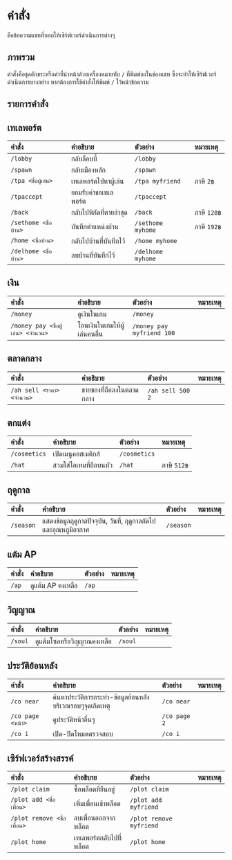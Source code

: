 # คำสั่ง 
คือข้อความแชทที่บอกให้เซิร์ฟเวอร์ดำเนินการต่างๆ

## ภาพรวม
คำสั่งคือชุดอักขระหรือคำที่นำหน้าด้วยเครื่องหมายทับ `/` ที่พิมพ์ลงในช่องแชท ซึ่งจะทำให้เซิร์ฟเวอร์ดำเนินการบางอย่าง
หากต้องการใช้คำสั่งให้พิมพ์ `/` ไว้หน้าข้อความ

## รายการคำสั่ง 

## เทเลพอร์ต
| คำสั่ง | คำอธิบาย | ตัวอย่าง | หมายเหตุ |
| :-- | :-- | :-- | :-- |
| `/lobby` | กลับล็อบบี้ | `/lobby` |  |
| `/spawn` | กลับเมืองหลัก | `/spawn` |  |
| `/tpa <ชื่อผู้เล่น>` | เทเลพอร์ตไปหาผู้เล่น | `/tpa myfriend` | ภาษี `2฿` |
| `/tpaccept` | ยอมรับคำขอเทเลพอร์ต | `/tpaccept` |  |
| `/back` | กลับไปพิกัดที่ตายล่าสุด | `/back` | ภาษี `128฿` |
| `/sethome <ชื่อบ้าน>` | บันทึกตำแหน่งบ้าน | `/sethome myhome` | ภาษี `192฿` |
| `/home <ชื่อบ้าน>` | กลับไปบ้านที่บันทึกไว้ | `/home myhome` |  |
| `/delhome <ชื่อบ้าน>` | ลบบ้านที่บันทึกไว้ | `/delhome myhome` |  |

## เงิน 
| คำสั่ง | คำอธิบาย | ตัวอย่าง | หมายเหตุ |
| :-- | :-- | :-- | :-- |
| `/money` | ดูเงินในเกม | `/money` |  |
| `/money pay <ชื่อผู้เล่น> <จำนวน>` | โอนเงินในเกมให้ผู้เล่นคนอื่น | `/money pay myfriend 100` |  |

## ตลาดกลาง 
| คำสั่ง | คำอธิบาย | ตัวอย่าง | หมายเหตุ |
| :-- | :-- | :-- | :-- |
| `/ah sell <ราคา> <จำนวน>` | ขายของที่ถือลงในตลาดกลาง | `/ah sell 500 2` |  |

## ตกแต่ง 
| คำสั่ง | คำอธิบาย | ตัวอย่าง | หมายเหตุ |
| :-- | :-- | :-- | :-- |
| `/cosmetics` | เปิดเมนูคอสเมติกส์ | `/cosmetics` |  |
| `/hat` | สวมใส่ไอเทมที่ถือบนหัว | `/hat` | ภาษี `512฿` |

## ฤดูกาล
| คำสั่ง | คำอธิบาย | ตัวอย่าง | หมายเหตุ |
| :-- | :-- | :-- | :-- |
| `/season` | แสดงข้อมูลฤดูกาลปัจจุบัน, วันที่, ฤดูกาลถัดไป และอุณหภูมิอากาศ | `/season` | |

## แต้ม AP
| คำสั่ง | คำอธิบาย | ตัวอย่าง | หมายเหตุ |
| :-- | :-- | :-- | :-- |
| `/ap` | ดูแต้ม AP คงเหลือ | `/ap` | |

## วิญญาณ
| คำสั่ง | คำอธิบาย | ตัวอย่าง | หมายเหตุ |
| :-- | :-- | :-- | :-- |
| `/soul` | ดูแต้มโซลหรือวิญญาณคงเหลือ | `/soul` | |

## ประวัติย้อนหลัง
| คำสั่ง | คำอธิบาย | ตัวอย่าง | หมายเหตุ |
| :-- | :-- | :-- | :-- |
| `/co near` | ค้นหาประวัติการกระทำ-ข้อมูลย้อนหลังบริเวณรอบๆจุดเกิดเหตุ | `/co near` | |
| `/co page <หน้า>` | ดูประวัติหน้าอื่นๆ | `/co page 2` | |
| `/co i` | เปิด-ปิดโหมดตรวจสอบ | `/co i` | |

## เซิร์ฟเวอร์สร้างสรรค์
| คำสั่ง | คำอธิบาย | ตัวอย่าง | หมายเหตุ |
| :-- | :-- | :-- | :-- |
| `/plot claim` | ซื้อพล็อตที่ยืนอยู่ | `/plot claim` |  |
| `/plot add <ชื่อเพื่อน>` | เพิ่มเพื่อนเข้าพล็อต | `/plot add myfriend` |  |
| `/plot remove <ชื่อเพื่อน>` | ลบเพื่อนออกจากพล็อต | `/plot remove myfriend` |  |
| `/plot home` | เทเลพอร์ตกลับไปที่พล็อต | `/plot home` |  |

